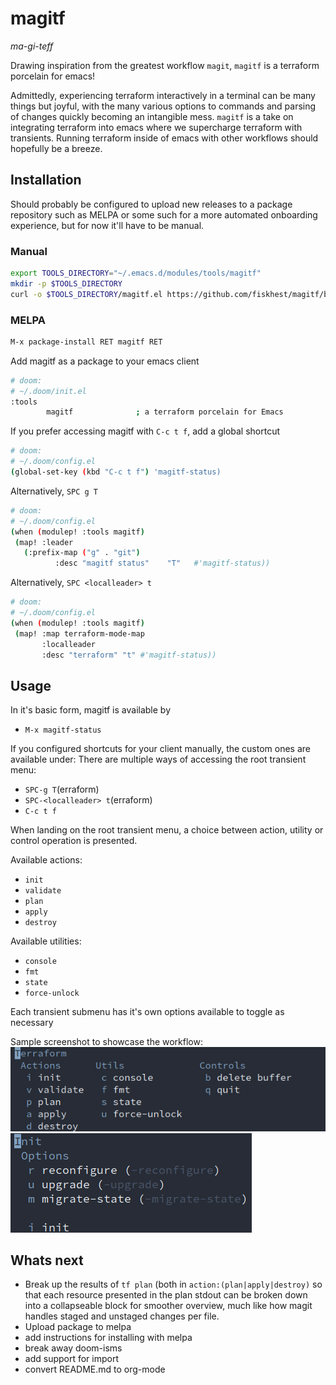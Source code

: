 # magitf

*ma-gi-teff*

Drawing inspiration from the greatest workflow `magit`, `magitf` is a terraform porcelain for emacs!

Admittedly, experiencing terraform interactively in a terminal can be many things but joyful, with the many various options to commands and parsing of changes quickly becoming an intangible mess. `magitf` is a take on integrating terraform into emacs where we supercharge terraform with transients. Running terraform inside of emacs with other workflows should hopefully be a breeze.

## Installation

Should probably be configured to upload new releases to a package repository such as MELPA or some such for a more automated onboarding experience, but for now it'll have to be manual.

### Manual
``` sh
export TOOLS_DIRECTORY="~/.emacs.d/modules/tools/magitf"
mkdir -p $TOOLS_DIRECTORY
curl -o $TOOLS_DIRECTORY/magitf.el https://github.com/fiskhest/magitf/blob/main/magitf.el
```

### MELPA

``` sh
M-x package-install RET magitf RET
```

Add magitf as a package to your emacs client
``` sh
# doom:
# ~/.doom/init.el
:tools
        magitf              ; a terraform porcelain for Emacs
```

If you prefer accessing magitf with `C-c t f`, add a global shortcut
``` sh
# doom:
# ~/.doom/config.el
(global-set-key (kbd "C-c t f") 'magitf-status)
```

Alternatively, `SPC g T`
``` sh
# doom:
# ~/.doom/config.el
(when (modulep! :tools magitf)
 (map! :leader
   (:prefix-map ("g" . "git")
          :desc "magitf status"    "T"   #'magitf-status))
```

Alternatively, `SPC <localleader> t`
``` sh
# doom:
# ~/.doom/config.el
(when (modulep! :tools magitf)
 (map! :map terraform-mode-map
       :localleader
       :desc "terraform" "t" #'magitf-status))
```

## Usage

In it's basic form, magitf is available by
- `M-x magitf-status`

If you configured shortcuts for your client manually, the custom ones are available under:
There are multiple ways of accessing the root transient menu:
- `SPC-g T`(erraform)
- `SPC-<localleader> t`(erraform)
- `C-c t f` 

When landing on the root transient menu, a choice between action, utility or control operation is presented.

Available actions:
- `init`
- `validate`
- `plan`
- `apply`
- `destroy`

Available utilities:
- `console`
- `fmt`
- `state`
- `force-unlock`

Each transient submenu has it's own options available to toggle as necessary

Sample screenshot to showcase the workflow:
![magitf in action](root-transient.png)
![magitf submenu in action](submenu-transient.png)

## Whats next

- Break up the results of `tf plan` (both in `action:(plan|apply|destroy)` so that each resource presented in the plan stdout can be broken down into a collapseable block for smoother overview, much like how magit handles staged and unstaged changes per file.
- Upload package to melpa
- add instructions for installing with melpa
- break away doom-isms
- add support for import
- convert README.md to org-mode
